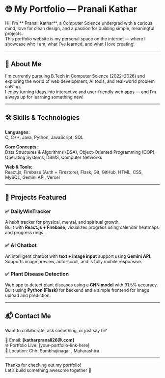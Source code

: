 
# 🌐 My Portfolio — Pranali Kathar

Hi! I'm ** Pranali Kathar**, a Computer Science undergrad with a curious mind, love for clean design, and a passion for building simple, meaningful projects.  
This portfolio website is my personal space on the internet — where I showcase who I am, what I’ve learned, and what I love creating!

---

## 📌 About Me

I'm currently pursuing B.Tech in Computer Science (2022–2026) and exploring the world of web development, AI tools, and real-world problem solving.  
I enjoy turning ideas into interactive and user-friendly web apps — and I’m always up for learning something new!

---

## 🛠️ Skills & Technologies

**Languages:**  
C, C++, Java, Python, JavaScript, SQL

**Core Concepts:**  
Data Structures & Algorithms (DSA), Object-Oriented Programming (OOP), Operating Systems, DBMS, Computer Networks

**Web & Tools:**  
React.js, Firebase (Auth + Firestore), Flask, Git, GitHub, HTML, CSS, MySQL, Gemini API, Vercel

---

## 🚀 Projects Featured

### ✅ DailyWinTracker  
A habit tracker for physical, mental, and spiritual growth.  
Built with **React.js + Firebase**, visualizes progress using calendar heatmaps and progress rings.

### ✅ AI Chatbot  
An intelligent chatbot with **text + image input** support using **Gemini API**.  
Supports image preview, auto-scroll, and is fully mobile responsive.

### ✅ Plant Disease Detection  
Web app to detect plant diseases using a **CNN model** with 91.5% accuracy.  
Built using **Python (Flask)** for backend and a simple frontend for image upload and prediction.

---

## 📬 Contact Me

Want to collaborate, ask something, or just say hi?

📧 Email: **[katharpranali26@.com]**  
🌐 Portfolio Live: [your-portfolio-link-here]  
📍 Location: Chh. Sambhajinagar , Maharashtra.

---

Thanks for checking out my portfolio!  
Let’s build something awesome together 🚀
